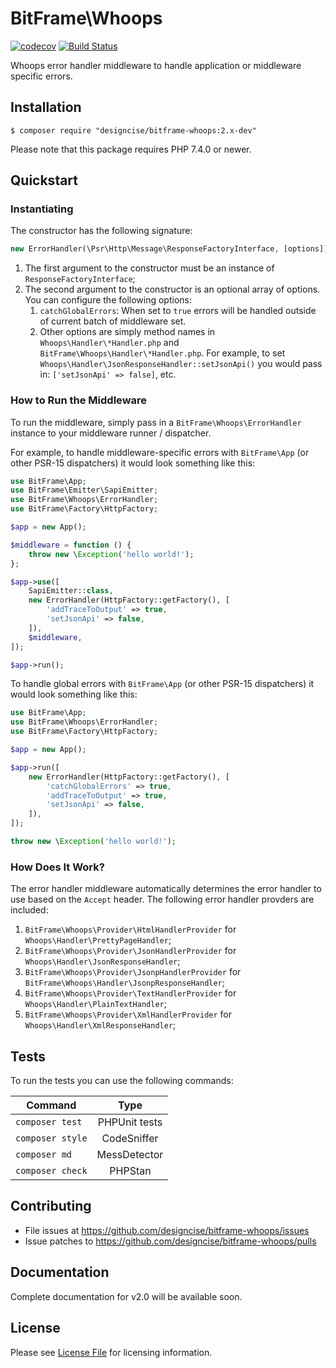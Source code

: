 # BitFrame\Whoops

[![codecov](https://codecov.io/gh/designcise/bitframe-whoops/branch/2.x/graph/badge.svg)](https://codecov.io/gh/designcise/bitframe-whoops)
[![Build Status](https://travis-ci.org/designcise/bitframe-whoops.svg?branch=2.x)](https://travis-ci.org/designcise/bitframe-whoops)

Whoops error handler middleware to handle application or middleware specific errors.

## Installation

```
$ composer require "designcise/bitframe-whoops:2.x-dev"
```

Please note that this package requires PHP 7.4.0 or newer.

## Quickstart

### Instantiating

The constructor has the following signature:

```php
new ErrorHandler(\Psr\Http\Message\ResponseFactoryInterface, [options]);
```

1. The first argument to the constructor must be an instance of `ResponseFactoryInterface`;
1. The second argument to the constructor is an optional array of options. You can configure the following options:
    1. `catchGlobalErrors`: When set to `true` errors will be handled outside of current batch of middleware set.
    1. Other options are simply method names in `Whoops\Handler\*Handler.php` and `BitFrame\Whoops\Handler\*Handler.php`. For example, to set `Whoops\Handler\JsonResponseHandler::setJsonApi()` you would pass in: `['setJsonApi' => false]`, etc.

### How to Run the Middleware

To run the middleware, simply pass in a `BitFrame\Whoops\ErrorHandler` instance to your middleware runner / dispatcher.

For example, to handle middleware-specific errors with `BitFrame\App` (or other PSR-15 dispatchers) it would look something like this:

```php
use BitFrame\App;
use BitFrame\Emitter\SapiEmitter;
use BitFrame\Whoops\ErrorHandler;
use BitFrame\Factory\HttpFactory;

$app = new App();

$middleware = function () {
    throw new \Exception('hello world!');
};

$app->use([
    SapiEmitter::class,
    new ErrorHandler(HttpFactory::getFactory(), [
        'addTraceToOutput' => true,
        'setJsonApi' => false,
    ]),
    $middleware,
]);

$app->run();
```

To handle global errors with `BitFrame\App` (or other PSR-15 dispatchers) it would look something like this:

```php
use BitFrame\App;
use BitFrame\Whoops\ErrorHandler;
use BitFrame\Factory\HttpFactory;

$app = new App();

$app->run([
    new ErrorHandler(HttpFactory::getFactory(), [
        'catchGlobalErrors' => true,
        'addTraceToOutput' => true,
        'setJsonApi' => false,
    ]),
]);

throw new \Exception('hello world!');
```

### How Does It Work?

The error handler middleware automatically determines the error handler to use based on the `Accept` header. The following error handler provders are included:

1. `BitFrame\Whoops\Provider\HtmlHandlerProvider` for `Whoops\Handler\PrettyPageHandler`;
1. `BitFrame\Whoops\Provider\JsonHandlerProvider` for `Whoops\Handler\JsonResponseHandler`;
1. `BitFrame\Whoops\Provider\JsonpHandlerProvider` for `BitFrame\Whoops\Handler\JsonpResponseHandler`;
1. `BitFrame\Whoops\Provider\TextHandlerProvider` for `Whoops\Handler\PlainTextHandler`;
1. `BitFrame\Whoops\Provider\XmlHandlerProvider` for `Whoops\Handler\XmlResponseHandler`;

## Tests

To run the tests you can use the following commands:

| Command          | Type            |
| ---------------- |:---------------:|
| `composer test`  | PHPUnit tests   |
| `composer style` | CodeSniffer     |
| `composer md`    | MessDetector    |
| `composer check` | PHPStan         |

## Contributing

* File issues at https://github.com/designcise/bitframe-whoops/issues
* Issue patches to https://github.com/designcise/bitframe-whoops/pulls

## Documentation

Complete documentation for v2.0 will be available soon.

## License

Please see [License File](LICENSE.md) for licensing information.